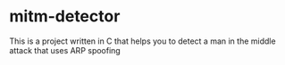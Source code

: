 # mitm-detector
This is a project written in C that helps you to detect a man in the middle attack that uses ARP spoofing
